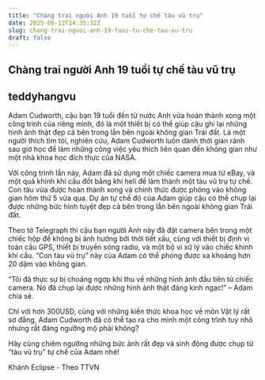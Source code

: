 ```yaml
---
title: "Chàng trai người Anh 19 tuổi tự chế tàu vũ trụ"
date: 2025-06-12T14:35:32Z
slug: chang-trai-nguoi-anh-19-tuoi-tu-che-tau-vu-tru
draft: false
---
```


## Chàng trai người Anh 19 tuổi tự chế tàu vũ trụ

## teddyhangvu

Adam Cudworth, cậu bạn 19 tuổi đến từ nước Anh vừa hoàn thành xong một công trình của riêng mình, đó là một thiết bị có thể giúp cậu ghi lại những hình ảnh thật đẹp cả bên trong lẫn bên ngoài không gian Trái đất.
Là một người thích tìm tòi, nghiên cứu, Adam Cudworth luôn dành thời gian rảnh sau giờ học để làm những công việc yêu thích liên quan đến không gian như một nhà khoa học đích thực của NASA.



Với công trình lần này, Adam đã sử dụng một chiếc camera mua từ eBay, và một quả khinh khí cầu đốt bằng khí heli để làm thành một tàu vũ trụ tự chế. Con tàu vừa được hoàn thành xong và chính thức được phóng vào không gian hôm thứ 5 vừa qua. Dự án tự chế đó của Adam giúp cậu có thể chụp lại được những bức hình tuyệt đẹp cả bên trong lẫn bên ngoài không gian Trái đất.







Theo tờ Telegraph thì cậu bạn người Anh này đã đặt camera bên trong một chiếc hộp để không bị ảnh hưởng bởi thời tiết xấu, cùng với thiết bị định vị toàn cầu GPS, thiết bị truyền sóng radio, và một bộ vi xử lý vào chiếc khinh khí cầu. “Con tàu vũ trụ” này của Adam có thể phóng được xa khoảng hơn 20 dặm vào không gian.



“Tôi đã thực sự bị choáng ngợp khi thu về những hình ảnh đầu tiên từ chiếc camera. Nó đã chụp lại được những hình ảnh thật đáng kinh ngạc!” – Adam chia sẻ. 

Chỉ với hơn 300USD, cùng với những kiến thức khoa học về môn Vật lý rất sơ đẳng, Adam Cudworth đã có thể tạo ra cho mình một công trình tuy nhỏ nhưng rất đáng ngưỡng mộ phải không?

Hãy cùng chiêm ngưỡng những bức ảnh rất đẹp và sinh động được chụp từ “tàu vũ trụ” tự chế của Adam nhé! 















Khánh Eclipse - Theo TTVN​
